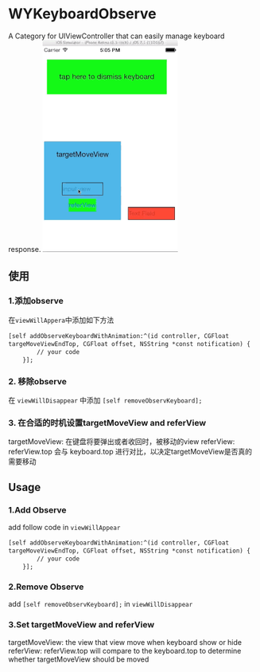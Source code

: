 WYKeyboardObserve
=================

A Category for UIViewController that can easily manage keyboard response.
![image](keyboardObserve.gif)
## 使用
### 1.添加observe
在`viewWillAppera`中添加如下方法

```
[self addObserveKeyboardWithAnimation:^(id controller, CGFloat targeMoveViewEndTop, CGFloat offset, NSString *const notification) {
        // your code
    }];
```

### 2. 移除observe
在 `viewWillDisappear` 中添加 `[self removeObservKeyboard];`

### 3. 在合适的时机设置targetMoveView and referView 
targetMoveView: 在键盘将要弹出或者收回时，被移动的view
referView: referView.top 会与 keyboard.top 进行对比，以决定targetMoveView是否真的需要移动


## Usage
### 1.Add Observe
add follow code in `viewWillAppear`

```
[self addObserveKeyboardWithAnimation:^(id controller, CGFloat targeMoveViewEndTop, CGFloat offset, NSString *const notification) {
        // your code
    }];

```

### 2.Remove Observe
add `[self removeObservKeyboard];` in `viewWillDisappear`

### 3.Set targetMoveView and referView 
targetMoveView: the view that view move when keyboard show or hide
referView: referView.top  will compare to the keyboard.top to determine whether targetMoveView should be moved